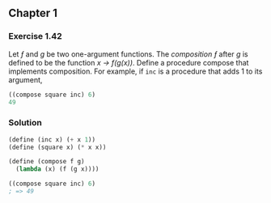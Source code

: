 ## Chapter 1

### Exercise 1.42

Let _ƒ_ and _g_ be two one-argument functions. The _composition ƒ_ after _g_ is defined to be the function _x → f(g(x))_. Define a procedure compose that implements composition. For example, if `inc` is a procedure that adds 1 to its argument,

```scheme
((compose square inc) 6)
49
```

### Solution

```scheme
(define (inc x) (+ x 1))
(define (square x) (* x x))

(define (compose f g)
  (lambda (x) (f (g x))))

((compose square inc) 6)
; => 49
```

